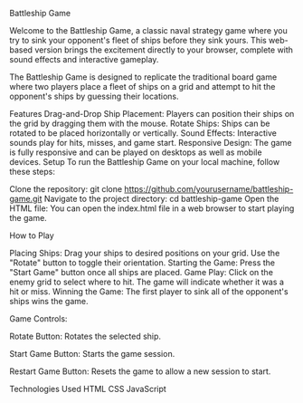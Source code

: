 Battleship Game


Welcome to the Battleship Game, a classic naval strategy game where you try to sink your opponent's fleet of ships before they sink yours. This web-based version brings the excitement directly to your browser, complete with sound effects and interactive gameplay.


The Battleship Game is designed to replicate the traditional board game where two players place a fleet of ships on a grid and attempt to hit the opponent's ships by guessing their locations.

Features
Drag-and-Drop Ship Placement: Players can position their ships on the grid by dragging them with the mouse.
Rotate Ships: Ships can be rotated to be placed horizontally or vertically.
Sound Effects: Interactive sounds play for hits, misses, and game start.
Responsive Design: The game is fully responsive and can be played on desktops as well as mobile devices.
Setup
To run the Battleship Game on your local machine, follow these steps:

Clone the repository:
git clone https://github.com/yourusername/battleship-game.git
Navigate to the project directory:
cd battleship-game
Open the HTML file:
You can open the index.html file in a web browser to start playing the game.

How to Play

Placing Ships: Drag your ships to desired positions on your grid. Use the "Rotate" button to toggle their orientation.
Starting the Game: Press the "Start Game" button once all ships are placed.
Game Play: Click on the enemy grid to select where to hit. The game will indicate whether it was a hit or miss.
Winning the Game: The first player to sink all of the opponent's ships wins the game.

Game Controls:

Rotate Button: Rotates the selected ship.

Start Game Button: Starts the game session.

Restart Game Button: Resets the game to allow a new session to start.



Technologies Used
HTML
CSS
JavaScript
